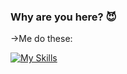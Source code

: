 ### Why are you here? 😈

->Me do these:

[![My Skills](https://skillicons.dev/icons?i=py,html,css,flask,github,linux,sqlite,vscode,mysql,discord)](https://skillicons.dev)
